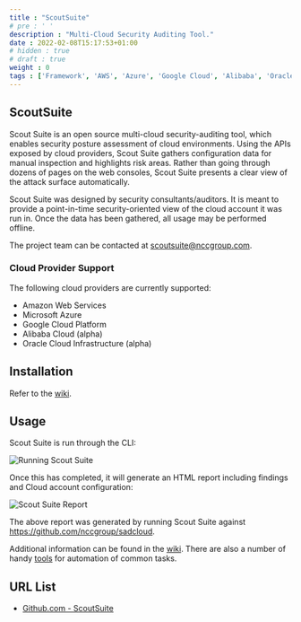 ```yaml
---
title : "ScoutSuite"
# pre : ' '
description : "Multi-Cloud Security Auditing Tool."
date : 2022-02-08T15:17:53+01:00
# hidden : true
# draft : true
weight : 0 
tags : ['Framework', 'AWS', 'Azure', 'Google Cloud', 'Alibaba', 'Oracle']
---
```


## ScoutSuite

Scout Suite is an open source multi-cloud security-auditing tool, which enables security posture assessment of cloud environments. Using the APIs exposed by cloud providers, Scout Suite gathers configuration data for manual inspection and highlights risk areas. Rather than going through dozens of pages on the web consoles, Scout Suite presents a clear view of the attack surface automatically.

Scout Suite was designed by security consultants/auditors. It is meant to provide a point-in-time security-oriented view of the cloud account it was run in. Once the data has been gathered, all usage may be performed offline.

The project team can be contacted at <scoutsuite@nccgroup.com>.

### Cloud Provider Support

The following cloud providers are currently supported:

* Amazon Web Services
* Microsoft Azure
* Google Cloud Platform
* Alibaba Cloud (alpha)
* Oracle Cloud Infrastructure (alpha)

## Installation

Refer to the [wiki](https://github.com/nccgroup/ScoutSuite/wiki/Setup).

## Usage

Scout Suite is run through the CLI:

![Running Scout Suite](https://user-images.githubusercontent.com/13310971/78389085-22659d00-75b0-11ea-9f22-ea6fcaa6a1cd.gif)

Once this has completed, it will generate an HTML report including findings and Cloud account configuration:

![Scout Suite Report](https://user-images.githubusercontent.com/13310971/77861662-342bf680-71e4-11ea-8eed-ccaeb78c5f45.gif)

The above report was generated by running Scout Suite against <https://github.com/nccgroup/sadcloud>.

Additional information can be found in the [wiki](https://github.com/nccgroup/ScoutSuite/wiki).
There are also a number of handy [tools](https://github.com/nccgroup/ScoutSuite/tree/master/tools) for automation of common tasks.

## URL List

- [Github.com - ScoutSuite](https://github.com/nccgroup/ScoutSuite)
